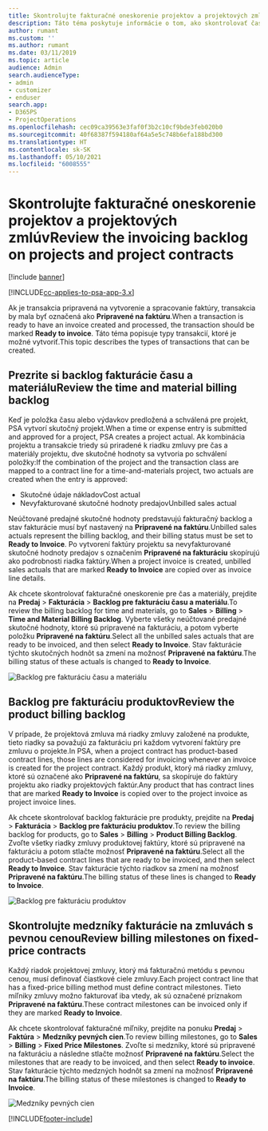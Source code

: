 ```yaml
---
title: Skontrolujte fakturačné oneskorenie projektov a projektových zmlúv
description: Táto téma poskytuje informácie o tom, ako skontrolovať čas, výdavky a backlogy produktu a ako ich označiť ako pripravené na fakturáciu.
author: rumant
ms.custom: ''
ms.author: rumant
ms.date: 03/11/2019
ms.topic: article
audience: Admin
search.audienceType:
- admin
- customizer
- enduser
search.app:
- D365PS
- ProjectOperations
ms.openlocfilehash: cec09ca39563e3faf0f3b2c10cf9bde3feb020b0
ms.sourcegitcommit: 40f68387f594180af64a5e5c748b6efa188bd300
ms.translationtype: HT
ms.contentlocale: sk-SK
ms.lasthandoff: 05/10/2021
ms.locfileid: "6008555"
---
```

# <a name="review-the-invoicing-backlog-on-projects-and-project-contracts"></a><span data-ttu-id="cd6bd-103">Skontrolujte fakturačné oneskorenie projektov a projektových zmlúv</span><span class="sxs-lookup"><span data-stu-id="cd6bd-103">Review the invoicing backlog on projects and project contracts</span></span>

[!include [banner](../includes/psa-now-project-operations.md)]

[!INCLUDE[cc-applies-to-psa-app-3.x](../includes/cc-applies-to-psa-app-3x.md)]

<span data-ttu-id="cd6bd-104">Ak je transakcia pripravená na vytvorenie a spracovanie faktúry, transakcia by mala byť označená ako **Pripravené na faktúru**.</span><span class="sxs-lookup"><span data-stu-id="cd6bd-104">When a transaction is ready to have an invoice created and processed, the transaction should be marked **Ready to invoice**.</span></span> <span data-ttu-id="cd6bd-105">Táto téma popisuje typy transakcií, ktoré je možné vytvoriť.</span><span class="sxs-lookup"><span data-stu-id="cd6bd-105">This topic describes the types of transactions that can be created.</span></span>

## <a name="review-the-time-and-material-billing-backlog"></a><span data-ttu-id="cd6bd-106">Prezrite si backlog fakturácie času a materiálu</span><span class="sxs-lookup"><span data-stu-id="cd6bd-106">Review the time and material billing backlog</span></span>

<span data-ttu-id="cd6bd-107">Keď je položka času alebo výdavkov predložená a schválená pre projekt, PSA vytvorí skutočný projekt.</span><span class="sxs-lookup"><span data-stu-id="cd6bd-107">When a time or expense entry is submitted and approved for a project, PSA creates a project actual.</span></span> <span data-ttu-id="cd6bd-108">Ak kombinácia projektu a transakcie triedy sú priradené k riadku zmluvy pre čas a materiály projektu, dve skutočné hodnoty sa vytvoria po schválení položky:</span><span class="sxs-lookup"><span data-stu-id="cd6bd-108">If the combination of the project and the transaction class are mapped to a contract line for a time-and-materials project, two actuals are created when the entry is approved:</span></span>

- <span data-ttu-id="cd6bd-109">Skutočné údaje nákladov</span><span class="sxs-lookup"><span data-stu-id="cd6bd-109">Cost actual</span></span> 
- <span data-ttu-id="cd6bd-110">Nevyfakturované skutočné hodnoty predajov</span><span class="sxs-lookup"><span data-stu-id="cd6bd-110">Unbilled sales actual</span></span>

<span data-ttu-id="cd6bd-111">Neúčtované predajné skutočné hodnoty predstavujú fakturačný backlog a stav fakturácie musí byť nastavený na **Pripravené na faktúru**.</span><span class="sxs-lookup"><span data-stu-id="cd6bd-111">Unbilled sales actuals represent the billing backlog, and their billing status must be set to **Ready to Invoice**.</span></span> <span data-ttu-id="cd6bd-112">Po vytvorení faktúry projektu sa nevyfakturované skutočné hodnoty predajov s označením **Pripravené na fakturáciu** skopírujú ako podrobnosti riadka faktúry.</span><span class="sxs-lookup"><span data-stu-id="cd6bd-112">When a project invoice is created, unbilled sales actuals that are marked **Ready to Invoice** are copied over as invoice line details.</span></span>

<span data-ttu-id="cd6bd-113">Ak chcete skontrolovať fakturačné oneskorenie pre čas a materiály, prejdite na **Predaj** \> **Fakturácia** \> **Backlog pre fakturáciu času a materiálu**.</span><span class="sxs-lookup"><span data-stu-id="cd6bd-113">To review the billing backlog for time and materials, go to **Sales** \> **Billing** \> **Time and Material Billing Backlog**.</span></span> <span data-ttu-id="cd6bd-114">Vyberte všetky neúčtované predajné skutočné hodnoty, ktoré sú pripravené na fakturáciu, a potom vyberte položku **Pripravené na faktúru**.</span><span class="sxs-lookup"><span data-stu-id="cd6bd-114">Select all the unbilled sales actuals that are ready to be invoiced, and then select **Ready to Invoice**.</span></span> <span data-ttu-id="cd6bd-115">Stav fakturácie týchto skutočných hodnôt sa zmení na možnosť **Pripravené na faktúru**.</span><span class="sxs-lookup"><span data-stu-id="cd6bd-115">The billing status of these actuals is changed to **Ready to Invoice**.</span></span>

![Backlog pre fakturáciu času a materiálu](media/TMBacklog.png)

## <a name="review-the-product-billing-backlog"></a><span data-ttu-id="cd6bd-117">Backlog pre fakturáciu produktov</span><span class="sxs-lookup"><span data-stu-id="cd6bd-117">Review the product billing backlog</span></span>

<span data-ttu-id="cd6bd-118">V prípade, že projektová zmluva má riadky zmluvy založené na produkte, tieto riadky sa považujú za fakturáciu pri každom vytvorení faktúry pre zmluvu o projekte.</span><span class="sxs-lookup"><span data-stu-id="cd6bd-118">In PSA, when a project contract has product-based contract lines, those lines are considered for invoicing whenever an invoice is created for the project contract.</span></span> <span data-ttu-id="cd6bd-119">Každý produkt, ktorý má riadky zmluvy, ktoré sú označené ako **Pripravené na faktúru**, sa skopíruje do faktúry projektu ako riadky projektových faktúr.</span><span class="sxs-lookup"><span data-stu-id="cd6bd-119">Any product that has contract lines that are marked **Ready to Invoice** is copied over to the project invoice as project invoice lines.</span></span>

<span data-ttu-id="cd6bd-120">Ak chcete skontrolovať backlog fakturácie pre produkty, prejdite na **Predaj** \> **Fakturácia** \> **Backlog pre fakturáciu produktov**.</span><span class="sxs-lookup"><span data-stu-id="cd6bd-120">To review the billing backlog for products, go to **Sales** \> **Billing** \> **Product Billing Backlog**.</span></span> <span data-ttu-id="cd6bd-121">Zvoľte všetky riadky zmluvy produktovej faktúry, ktoré sú pripravené na fakturáciu a potom stlačte možnosť **Pripravené na faktúru**.</span><span class="sxs-lookup"><span data-stu-id="cd6bd-121">Select all the product-based contract lines that are ready to be invoiced, and then select **Ready to Invoice**.</span></span> <span data-ttu-id="cd6bd-122">Stav fakturácie týchto riadkov sa zmení na možnosť **Pripravené na faktúru**.</span><span class="sxs-lookup"><span data-stu-id="cd6bd-122">The billing status of these lines is changed to **Ready to Invoice**.</span></span>

![Backlog pre fakturáciu produktov](media/ProductBacklog.png)

## <a name="review-billing-milestones-on-fixed-price-contracts"></a><span data-ttu-id="cd6bd-124">Skontrolujte medzníky fakturácie na zmluvách s pevnou cenou</span><span class="sxs-lookup"><span data-stu-id="cd6bd-124">Review billing milestones on fixed-price contracts</span></span>

<span data-ttu-id="cd6bd-125">Každý riadok projektovej zmluvy, ktorý má fakturačnú metódu s pevnou cenou, musí definovať čiastkové ciele zmluvy.</span><span class="sxs-lookup"><span data-stu-id="cd6bd-125">Each project contract line that has a fixed-price billing method must define contract milestones.</span></span> <span data-ttu-id="cd6bd-126">Tieto míľniky zmluvy možno fakturovať iba vtedy, ak sú označené príznakom **Pripravené na faktúru**.</span><span class="sxs-lookup"><span data-stu-id="cd6bd-126">These contract milestones can be invoiced only if they are marked **Ready to Invoice**.</span></span> 

<span data-ttu-id="cd6bd-127">Ak chcete skontrolovať fakturačné míľniky, prejdite na ponuku **Predaj** \> **Faktúra** \> **Medzníky pevných cien**.</span><span class="sxs-lookup"><span data-stu-id="cd6bd-127">To review billing milestones, go to **Sales** \> **Billing** \> **Fixed Price Milestones**.</span></span> <span data-ttu-id="cd6bd-128">Zvoľte si medzníky, ktoré sú pripravené na fakturáciu a následne stlačte možnosť **Pripravené na faktúru**.</span><span class="sxs-lookup"><span data-stu-id="cd6bd-128">Select the milestones that are ready to be invoiced, and then select **Ready to invoice**.</span></span> <span data-ttu-id="cd6bd-129">Stav fakturácie týchto medzných hodnôt sa zmení na možnosť **Pripravené na faktúru**.</span><span class="sxs-lookup"><span data-stu-id="cd6bd-129">The billing status of these milestones is changed to **Ready to Invoice**.</span></span>

![Medzníky pevných cien](media/FPBacklog.png)


[!INCLUDE[footer-include](../includes/footer-banner.md)]